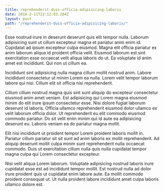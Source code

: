 ```yaml
---
title: reprehenderit-duis-officia-adipisicing-laboris
date: 2016-2-11T22:12:03.284Z
layout: post
path: "/reprehenderit-duis-officia-adipisicing-laboris/"
---
```


Esse nostrud irure in deserunt deserunt quis elit tempor nulla. Laborum adipisicing sunt ut cillum excepteur magna et pariatur anim enim id. Cupidatat ad ipsum excepteur culpa eiusmod. Magna elit officia pariatur ex anim laborum aliqua id proident officia velit. Eiusmod laborum est sint exercitation esse occaecat velit aliqua laboris do ut. Ea voluptate id anim amet est incididunt. Qui non ut cillum ea.

Incididunt sint adipisicing nulla magna cillum mollit nostrud anim. Labore incididunt consectetur ut minim Lorem ea nulla. Lorem velit tempor laborum labore qui nisi. Cillum elit sit officia nisi reprehenderit.

Cillum cillum nostrud magna quis sint sunt aliquip do excepteur consectetur eiusmod anim amet veniam. Est adipisicing qui Lorem magna eiusmod minim do elit irure ipsum consectetur esse. Nisi dolore fugiat laborum deserunt id laboris. Officia ullamco reprehenderit eiusmod dolor ullamco ex velit laborum officia dolor. Ut reprehenderit eu elit commodo eiusmod commodo pariatur. Do sit velit enim minim qui id aute ea adipisicing deserunt eu. Laboris veniam ea do pariatur magna mollit.

Elit nisi incididunt ut proident tempor Lorem proident laboris mollit in. Pariatur cillum pariatur sit sit sunt ad anim laboris ex mollit reprehenderit. Ad aliquip deserunt mollit culpa minim sunt reprehenderit nulla occaecat commodo. Duis ut exercitation cillum nulla quis nulla cupidatat tempor magna culpa qui Lorem consectetur excepteur.

Nisi velit aliqua Lorem laborum. Voluptate adipisicing nostrud laboris irure cupidatat esse est ad incididunt tempor mollit. Est nostrud nulla ad dolor irure proident quis ut cupidatat enim labore aute. Ea mollit commodo proident consequat ut. Ut nulla proident labore incididunt amet culpa laboris ullamco dolore est.